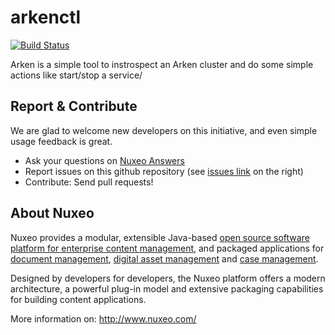 


arkenctl
========

[![Build Status](https://travis-ci.org/arkenio/arkenctl.png?branch=master)](https://travis-ci.org/arkenio/arkenctl)

Arken is a simple tool to instrospect an Arken cluster and do some simple actions like start/stop a service/


Report & Contribute
-------------------

We are glad to welcome new developers on this initiative, and even simple usage feedback is great.
- Ask your questions on [Nuxeo Answers](http://answers.nuxeo.com)
- Report issues on this github repository (see [issues link](http://github.com/nuxeo/gogeta/issues) on the right)
- Contribute: Send pull requests!


About Nuxeo
-----------

Nuxeo provides a modular, extensible Java-based
[open source software platform for enterprise content management](http://www.nuxeo.com/en/products/ep),
and packaged applications for [document management](http://www.nuxeo.com/en/products/document-management),
[digital asset management](http://www.nuxeo.com/en/products/dam) and
[case management](http://www.nuxeo.com/en/products/case-management).

Designed by developers for developers, the Nuxeo platform offers a modern
architecture, a powerful plug-in model and extensive packaging
capabilities for building content applications.

More information on: <http://www.nuxeo.com/>
